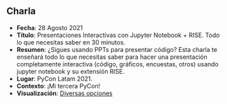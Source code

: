 ## Charla
* **Fecha**: 28 Agosto 2021
* **Título**: Presentaciones Interactivas con Jupyter Notebook + RISE. Todo lo que necesitas saber en 30 minutos.
* **Resumen**: ¿Sigues usando PPTs para presentar código? Esta charla te enseñará todo lo que necesitas saber para hacer una presentación completamente interactiva (código, gráficos, encuestas, otros) usando jupyter notebook y su extensión RISE.
* **Lugar**: PyCon Latam 2021.
* **Contexto**: ¡Mi tercera PyCon!
* **Visualización**: [Diversas opciones](https://sebastiandres.github.io/talk_2021_08_pylatam/)